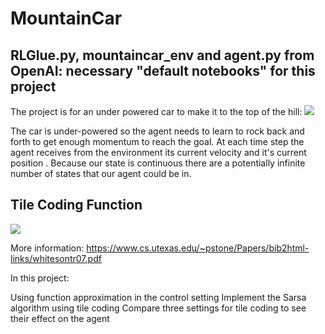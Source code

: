 # MountainCar

## RLGlue.py, mountaincar_env and agent.py from OpenAI: necessary "default notebooks" for this project
The project is for an under powered car to make it to the top of the hill:
![](https://camo.githubusercontent.com/c346664b8e3c0b4839656b84620f59676e783bd1/68747470733a2f2f75706c6f61642e77696b696d656469612e6f72672f77696b6970656469612f636f6d6d6f6e732f312f31382f4d6361722e706e67)


The car is under-powered so the agent needs to learn to rock back and forth to get enough momentum to reach the goal. At each time step the agent receives from the environment its current velocity  and it's current position . Because our state is continuous there are a potentially infinite number of states that our agent could be in.

## Tile Coding Function

![](https://miro.medium.com/max/3602/1*AZXJ9lWBReLEcEQDt0_jpQ.jpeg)

More information: https://www.cs.utexas.edu/~pstone/Papers/bib2html-links/whitesontr07.pdf

In this project:

Using function approximation in the control setting
Implement the Sarsa algorithm using tile coding
Compare three settings for tile coding to see their effect on the agent
